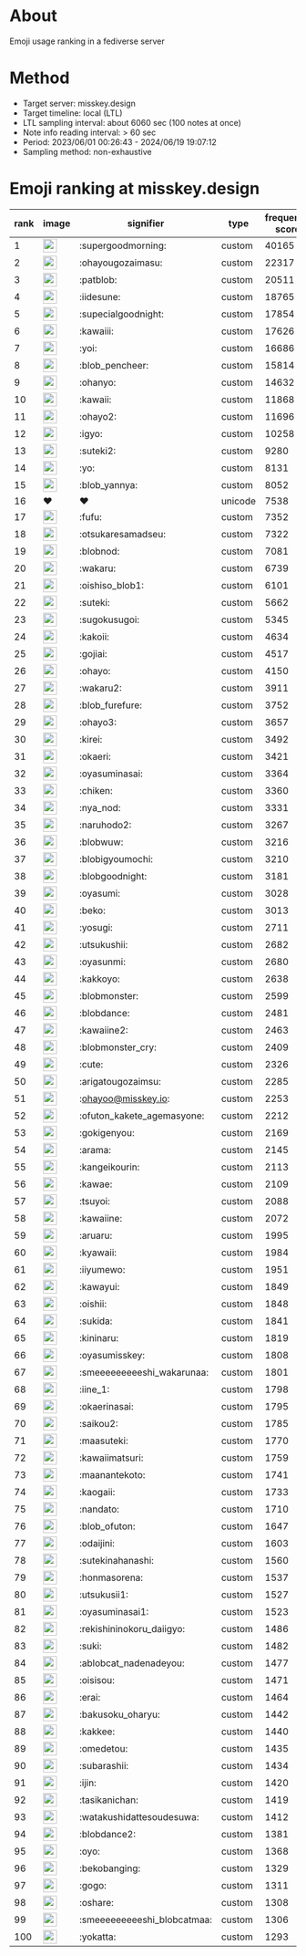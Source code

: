 # About
Emoji usage ranking in a fediverse server

# Method
- Target server: misskey.design
- Target timeline: local (LTL)
- LTL sampling interval: about 6060 sec (100 notes at once)
- Note info reading interval: > 60 sec
- Period: 2023/06/01 00:26:43 - 2024/06/19 19:07:12 
- Sampling method: non-exhaustive

# Emoji ranking at misskey.design

|rank|image|signifier|type|frequency score|
|----|----|----|----|----|
|1|<img height="24" src="https://misskey.design/emoji/supergoodmorning.webp">|:supergoodmorning:|custom|40165|
|2|<img height="24" src="https://misskey.design/emoji/ohayougozaimasu.webp">|:ohayougozaimasu:|custom|22317|
|3|<img height="24" src="https://misskey.design/emoji/patblob.webp">|:patblob:|custom|20511|
|4|<img height="24" src="https://misskey.design/emoji/iidesune.webp">|:iidesune:|custom|18765|
|5|<img height="24" src="https://misskey.design/emoji/supecialgoodnight.webp">|:supecialgoodnight:|custom|17854|
|6|<img height="24" src="https://misskey.design/emoji/kawaiii.webp">|:kawaiii:|custom|17626|
|7|<img height="24" src="https://misskey.design/emoji/yoi.webp">|:yoi:|custom|16686|
|8|<img height="24" src="https://misskey.design/emoji/blob_pencheer.webp">|:blob_pencheer:|custom|15814|
|9|<img height="24" src="https://misskey.design/emoji/ohanyo.webp">|:ohanyo:|custom|14632|
|10|<img height="24" src="https://misskey.design/emoji/kawaii.webp">|:kawaii:|custom|11868|
|11|<img height="24" src="https://misskey.design/emoji/ohayo2.webp">|:ohayo2:|custom|11696|
|12|<img height="24" src="https://misskey.design/emoji/igyo.webp">|:igyo:|custom|10258|
|13|<img height="24" src="https://misskey.design/emoji/suteki2.webp">|:suteki2:|custom|9280|
|14|<img height="24" src="https://misskey.design/emoji/yo.webp">|:yo:|custom|8131|
|15|<img height="24" src="https://misskey.design/emoji/blob_yannya.webp">|:blob_yannya:|custom|8052|
|16|❤|❤|unicode|7538|
|17|<img height="24" src="https://misskey.design/emoji/fufu.webp">|:fufu:|custom|7352|
|18|<img height="24" src="https://misskey.design/emoji/otsukaresamadseu.webp">|:otsukaresamadseu:|custom|7322|
|19|<img height="24" src="https://misskey.design/emoji/blobnod.webp">|:blobnod:|custom|7081|
|20|<img height="24" src="https://misskey.design/emoji/wakaru.webp">|:wakaru:|custom|6739|
|21|<img height="24" src="https://misskey.design/emoji/oishiso_blob1.webp">|:oishiso_blob1:|custom|6101|
|22|<img height="24" src="https://misskey.design/emoji/suteki.webp">|:suteki:|custom|5662|
|23|<img height="24" src="https://misskey.design/emoji/sugokusugoi.webp">|:sugokusugoi:|custom|5345|
|24|<img height="24" src="https://misskey.design/emoji/kakoii.webp">|:kakoii:|custom|4634|
|25|<img height="24" src="https://misskey.design/emoji/gojiai.webp">|:gojiai:|custom|4517|
|26|<img height="24" src="https://misskey.design/emoji/ohayo.webp">|:ohayo:|custom|4150|
|27|<img height="24" src="https://misskey.design/emoji/wakaru2.webp">|:wakaru2:|custom|3911|
|28|<img height="24" src="https://misskey.design/emoji/blob_furefure.webp">|:blob_furefure:|custom|3752|
|29|<img height="24" src="https://misskey.design/emoji/ohayo3.webp">|:ohayo3:|custom|3657|
|30|<img height="24" src="https://misskey.design/emoji/kirei.webp">|:kirei:|custom|3492|
|31|<img height="24" src="https://misskey.design/emoji/okaeri.webp">|:okaeri:|custom|3421|
|32|<img height="24" src="https://misskey.design/emoji/oyasuminasai.webp">|:oyasuminasai:|custom|3364|
|33|<img height="24" src="https://misskey.design/emoji/chiken.webp">|:chiken:|custom|3360|
|34|<img height="24" src="https://misskey.design/emoji/nya_nod.webp">|:nya_nod:|custom|3331|
|35|<img height="24" src="https://misskey.design/emoji/naruhodo2.webp">|:naruhodo2:|custom|3267|
|36|<img height="24" src="https://misskey.design/emoji/blobwuw.webp">|:blobwuw:|custom|3216|
|37|<img height="24" src="https://misskey.design/emoji/blobigyoumochi.webp">|:blobigyoumochi:|custom|3210|
|38|<img height="24" src="https://misskey.design/emoji/blobgoodnight.webp">|:blobgoodnight:|custom|3181|
|39|<img height="24" src="https://misskey.design/emoji/oyasumi.webp">|:oyasumi:|custom|3028|
|40|<img height="24" src="https://misskey.design/emoji/beko.webp">|:beko:|custom|3013|
|41|<img height="24" src="https://misskey.design/emoji/yosugi.webp">|:yosugi:|custom|2711|
|42|<img height="24" src="https://misskey.design/emoji/utsukushii.webp">|:utsukushii:|custom|2682|
|43|<img height="24" src="https://misskey.design/emoji/oyasunmi.webp">|:oyasunmi:|custom|2680|
|44|<img height="24" src="https://misskey.design/emoji/kakkoyo.webp">|:kakkoyo:|custom|2638|
|45|<img height="24" src="https://misskey.design/emoji/blobmonster.webp">|:blobmonster:|custom|2599|
|46|<img height="24" src="https://misskey.design/emoji/blobdance.webp">|:blobdance:|custom|2481|
|47|<img height="24" src="https://misskey.design/emoji/kawaiine2.webp">|:kawaiine2:|custom|2463|
|48|<img height="24" src="https://misskey.design/emoji/blobmonster_cry.webp">|:blobmonster_cry:|custom|2409|
|49|<img height="24" src="https://misskey.design/emoji/cute.webp">|:cute:|custom|2326|
|50|<img height="24" src="https://misskey.design/emoji/arigatougozaimsu.webp">|:arigatougozaimsu:|custom|2285|
|51|<img height="24" src="https://misskey.design/emoji/ohayoo.webp">|:ohayoo@misskey.io:|custom|2253|
|52|<img height="24" src="https://misskey.design/emoji/ofuton_kakete_agemasyone.webp">|:ofuton_kakete_agemasyone:|custom|2212|
|53|<img height="24" src="https://misskey.design/emoji/gokigenyou.webp">|:gokigenyou:|custom|2169|
|54|<img height="24" src="https://misskey.design/emoji/arama.webp">|:arama:|custom|2145|
|55|<img height="24" src="https://misskey.design/emoji/kangeikourin.webp">|:kangeikourin:|custom|2113|
|56|<img height="24" src="https://misskey.design/emoji/kawae.webp">|:kawae:|custom|2109|
|57|<img height="24" src="https://misskey.design/emoji/tsuyoi.webp">|:tsuyoi:|custom|2088|
|58|<img height="24" src="https://misskey.design/emoji/kawaiine.webp">|:kawaiine:|custom|2072|
|59|<img height="24" src="https://misskey.design/emoji/aruaru.webp">|:aruaru:|custom|1995|
|60|<img height="24" src="https://misskey.design/emoji/kyawaii.webp">|:kyawaii:|custom|1984|
|61|<img height="24" src="https://misskey.design/emoji/iiyumewo.webp">|:iiyumewo:|custom|1951|
|62|<img height="24" src="https://misskey.design/emoji/kawayui.webp">|:kawayui:|custom|1849|
|63|<img height="24" src="https://misskey.design/emoji/oishii.webp">|:oishii:|custom|1848|
|64|<img height="24" src="https://misskey.design/emoji/sukida.webp">|:sukida:|custom|1841|
|65|<img height="24" src="https://misskey.design/emoji/kininaru.webp">|:kininaru:|custom|1819|
|66|<img height="24" src="https://misskey.design/emoji/oyasumisskey.webp">|:oyasumisskey:|custom|1808|
|67|<img height="24" src="https://misskey.design/emoji/smeeeeeeeeeshi_wakarunaa.webp">|:smeeeeeeeeeshi_wakarunaa:|custom|1801|
|68|<img height="24" src="https://misskey.design/emoji/iine_1.webp">|:iine_1:|custom|1798|
|69|<img height="24" src="https://misskey.design/emoji/okaerinasai.webp">|:okaerinasai:|custom|1795|
|70|<img height="24" src="https://misskey.design/emoji/saikou2.webp">|:saikou2:|custom|1785|
|71|<img height="24" src="https://misskey.design/emoji/maasuteki.webp">|:maasuteki:|custom|1770|
|72|<img height="24" src="https://misskey.design/emoji/kawaiimatsuri.webp">|:kawaiimatsuri:|custom|1759|
|73|<img height="24" src="https://misskey.design/emoji/maanantekoto.webp">|:maanantekoto:|custom|1741|
|74|<img height="24" src="https://misskey.design/emoji/kaogaii.webp">|:kaogaii:|custom|1733|
|75|<img height="24" src="https://misskey.design/emoji/nandato.webp">|:nandato:|custom|1710|
|76|<img height="24" src="https://misskey.design/emoji/blob_ofuton.webp">|:blob_ofuton:|custom|1647|
|77|<img height="24" src="https://misskey.design/emoji/odaijini.webp">|:odaijini:|custom|1603|
|78|<img height="24" src="https://misskey.design/emoji/sutekinahanashi.webp">|:sutekinahanashi:|custom|1560|
|79|<img height="24" src="https://misskey.design/emoji/honmasorena.webp">|:honmasorena:|custom|1537|
|80|<img height="24" src="https://misskey.design/emoji/utsukusii1.webp">|:utsukusii1:|custom|1527|
|81|<img height="24" src="https://misskey.design/emoji/oyasuminasai1.webp">|:oyasuminasai1:|custom|1523|
|82|<img height="24" src="https://misskey.design/emoji/rekishininokoru_daiigyo.webp">|:rekishininokoru_daiigyo:|custom|1486|
|83|<img height="24" src="https://misskey.design/emoji/suki.webp">|:suki:|custom|1482|
|84|<img height="24" src="https://misskey.design/emoji/ablobcat_nadenadeyou.webp">|:ablobcat_nadenadeyou:|custom|1477|
|85|<img height="24" src="https://misskey.design/emoji/oisisou.webp">|:oisisou:|custom|1471|
|86|<img height="24" src="https://misskey.design/emoji/erai.webp">|:erai:|custom|1464|
|87|<img height="24" src="https://misskey.design/emoji/bakusoku_oharyu.webp">|:bakusoku_oharyu:|custom|1442|
|88|<img height="24" src="https://misskey.design/emoji/kakkee.webp">|:kakkee:|custom|1440|
|89|<img height="24" src="https://misskey.design/emoji/omedetou.webp">|:omedetou:|custom|1435|
|90|<img height="24" src="https://misskey.design/emoji/subarashii.webp">|:subarashii:|custom|1434|
|91|<img height="24" src="https://misskey.design/emoji/ijin.webp">|:ijin:|custom|1420|
|92|<img height="24" src="https://misskey.design/emoji/tasikanichan.webp">|:tasikanichan:|custom|1419|
|93|<img height="24" src="https://misskey.design/emoji/watakushidattesoudesuwa.webp">|:watakushidattesoudesuwa:|custom|1412|
|94|<img height="24" src="https://misskey.design/emoji/blobdance2.webp">|:blobdance2:|custom|1381|
|95|<img height="24" src="https://misskey.design/emoji/oyo.webp">|:oyo:|custom|1368|
|96|<img height="24" src="https://misskey.design/emoji/bekobanging.webp">|:bekobanging:|custom|1329|
|97|<img height="24" src="https://misskey.design/emoji/gogo.webp">|:gogo:|custom|1311|
|98|<img height="24" src="https://misskey.design/emoji/oshare.webp">|:oshare:|custom|1308|
|99|<img height="24" src="https://misskey.design/emoji/smeeeeeeeeeshi_blobcatmaa.webp">|:smeeeeeeeeeshi_blobcatmaa:|custom|1306|
|100|<img height="24" src="https://misskey.design/emoji/yokatta.webp">|:yokatta:|custom|1293|
